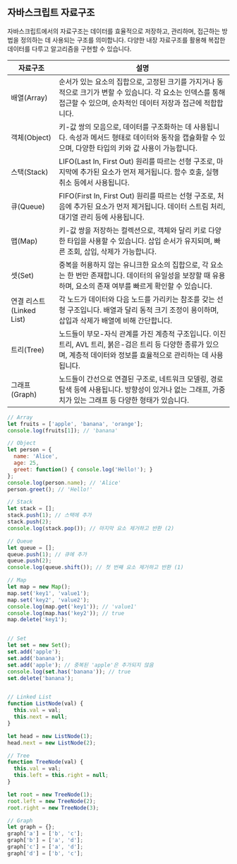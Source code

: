 ## 자바스크립트 자료구조

자바스크립트에서의 자료구조는 데이터를 효율적으로 저장하고, 관리하며, 접근하는 방법을 정의하는 데 사용되는 구조를 의미합니다. 다양한 내장 자료구조를 활용해 복잡한 데이터를 다루고 알고리즘을 구현할 수 있습니다.

| 자료구조 | 설명 |
|----------|------|
| 배열(Array) | 순서가 있는 요소의 집합으로, 고정된 크기를 가지거나 동적으로 크기가 변할 수 있습니다. 각 요소는 인덱스를 통해 접근할 수 있으며, 순차적인 데이터 저장과 접근에 적합합니다. |
| 객체(Object) | 키-값 쌍의 모음으로, 데이터를 구조화하는 데 사용됩니다. 속성과 메서드 형태로 데이터와 동작을 캡슐화할 수 있으며, 다양한 타입의 키와 값 사용이 가능합니다. |
| 스택(Stack) | LIFO(Last In, First Out) 원리를 따르는 선형 구조로, 마지막에 추가된 요소가 먼저 제거됩니다. 함수 호출, 실행 취소 등에서 사용됩니다. |
| 큐(Queue) | FIFO(First In, First Out) 원리를 따르는 선형 구조로, 처음에 추가된 요소가 먼저 제거됩니다. 데이터 스트림 처리, 대기열 관리 등에 사용됩니다. |
| 맵(Map) | 키-값 쌍을 저장하는 컬렉션으로, 객체와 달리 키로 다양한 타입을 사용할 수 있습니다. 삽입 순서가 유지되며, 빠른 조회, 삽입, 삭제가 가능합니다. |
| 셋(Set) | 중복을 허용하지 않는 유니크한 요소의 집합으로, 각 요소는 한 번만 존재합니다. 데이터의 유일성을 보장할 때 유용하며, 요소의 존재 여부를 빠르게 확인할 수 있습니다. |
| 연결 리스트(Linked List) | 각 노드가 데이터와 다음 노드를 가리키는 참조를 갖는 선형 구조입니다. 배열과 달리 동적 크기 조정이 용이하며, 삽입과 삭제가 배열에 비해 간단합니다. |
| 트리(Tree) | 노드들이 부모-자식 관계를 가진 계층적 구조입니다. 이진 트리, AVL 트리, 붉은-검은 트리 등 다양한 종류가 있으며, 계층적 데이터와 정보를 효율적으로 관리하는 데 사용됩니다. |
| 그래프(Graph) | 노드들이 간선으로 연결된 구조로, 네트워크 모델링, 경로 탐색 등에 사용됩니다. 방향성이 있거나 없는 그래프, 가중치가 있는 그래프 등 다양한 형태가 있습니다. |


```js
// Array
let fruits = ['apple', 'banana', 'orange'];
console.log(fruits[1]); // 'banana'

// Object
let person = {
  name: 'Alice',
  age: 25,
  greet: function() { console.log('Hello!'); }
};
console.log(person.name); // 'Alice'
person.greet(); // 'Hello!'

// Stack
let stack = [];
stack.push(1); // 스택에 추가
stack.push(2);
console.log(stack.pop()); // 마지막 요소 제거하고 반환 (2)

// Queue
let queue = [];
queue.push(1); // 큐에 추가
queue.push(2);
console.log(queue.shift()); // 첫 번째 요소 제거하고 반환 (1)

// Map
let map = new Map();
map.set('key1', 'value1');
map.set('key2', 'value2');
console.log(map.get('key1')); // 'value1'
console.log(map.has('key2')); // true
map.delete('key1');


// Set
let set = new Set();
set.add('apple');
set.add('banana');
set.add('apple'); // 중복된 'apple'은 추가되지 않음
console.log(set.has('banana')); // true
set.delete('banana');


// Linked List
function ListNode(val) {
  this.val = val;
  this.next = null;
}

let head = new ListNode(1);
head.next = new ListNode(2);

// Tree
function TreeNode(val) {
  this.val = val;
  this.left = this.right = null;
}

let root = new TreeNode(1);
root.left = new TreeNode(2);
root.right = new TreeNode(3);

// Graph
let graph = {};
graph['a'] = ['b', 'c'];
graph['b'] = ['a', 'd'];
graph['c'] = ['a', 'd'];
graph['d'] = ['b', 'c'];

```

